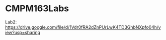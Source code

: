 # CMPM163Labs

Lab2: https://drive.google.com/file/d/1Vdr0fRA2dZnPUrLwK4TD3GhbNXpfo04h/view?usp=sharing